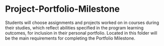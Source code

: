 # Project-Portfolio-Milestone
Students will choose assignments and projects worked on in courses during their studies, which reflect abilities specified in the program learning outcomes, for inclusion in their personal portfolio.
Located in this folder will be the main requirements for completing the Portfolio Milestone.

